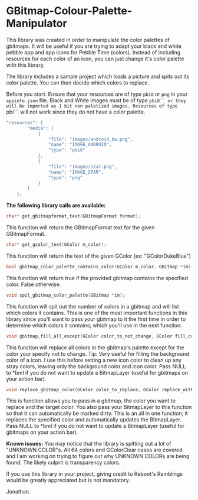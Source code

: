 # GBitmap-Colour-Palette-Manipulator

This library was created in order to manipulate the color palettes of gbitmaps. It will be useful if you are trying to adapt your black and white pebble app and app icons for Pebble Time (colors). Instead of including resources for each color of an icon, you can just change it's color palette with this library.

The library includes a sample project which loads a picture and spits out its color palette. You can then decide which colors to replace. 

Before you start. Ensure that your resources are of type ```pbi8``` or ```png``` in your ```appinfo.json``` file. Black and White images must be of type ```pbi8`` or they will be imported as 1 bit non paletized images. Resources of type ```pbi``` will not work since they do not have a color palette.

```c
"resources": {
        "media": [
            {
                "file": "images/android_bw.png",
                "name": "IMAGE_ANDROID",
                "type": "pbi8"
            },
            {
                "file": "images/star.png",
                "name": "IMAGE_STAR",
                "type": "png"
            }
        ]
    },
  ```

**The following library calls are available:**
```c
char* get_gbitmapformat_text(GBitmapFormat format);
```
This function will return the GBitmapFormat text for the given GBitmapFormat.

```c
char* get_gcolor_text(GColor m_color);
```
This function will return the text of the given GColor (ex: "GColorDukeBlue")

```c
bool gbitmap_color_palette_contains_color(GColor m_color, GBitmap *im);
```
This function will return true if the provided gbitmap contains the specified color. False otherwise. 

```c
void spit_gbitmap_color_palette(GBitmap *im);
```
This function will spit out the number of colors in a gbitmap and will list which colors it contains. This is one of the most important functions in this library since you'll want to pass your gbitmap to it the first time in order to determine which colors it contains; which you'll use in the next function.

```c
void gbitmap_fill_all_except(GColor color_to_not_change, GColor fill_color, GBitmap *im, BitmapLayer *bml);
```
This function will replace all colors in the gbitmap's palette except for the color your specify not to change. Tip: Very useful for filling the background color of a icon. I use this before setting a new icon color to clean up any stray colors, leaving only the background color and icon color. Pass NULL to *bml if you do not want to update a BitmapLayer (useful for gbitmaps on your action bar).

```c
void replace_gbitmap_color(GColor color_to_replace, GColor replace_with_color, GBitmap *im, BitmapLayer *bml);
```
This is function allows you to pass in a gbitmap, the color you want to replace and the target color. You also pass your BitmapLayer to this function so that it can automatically be marked dirty. This is an all in one function; it replaces the specified color and automatically updates the BitmapLayer. Pass NULL to *bml if you do not want to update a BitmapLayer (useful for gbitmaps on your action bar).

**Known issues:**
You may notice that the library is spitting out a lot of "UNKNOWN COLOR"s. All 64 colors and GColorClear cases are covered and I am working on trying to figure out why UNKNOWN COLORs are being found. The likely culprit is transparency colors. 

If you use this library in your project, giving credit to Reboot's Ramblings would be greatly appreciated but is not mandatory.

Jonathan.
